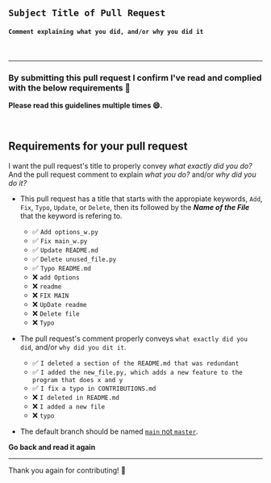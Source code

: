 ## `Subject Title of Pull Request`  

#### `Comment explaining what you did, and/or why you did it`

<br>

---

### By submitting this pull request I confirm I've read and complied with the below requirements 🖖

**Please read this guidelines multiple times 😄.**

<br>

## Requirements for your pull request

I want the pull request's title to properly convey _what exactly did you do?_ And the pull request comment to explain _what you do?_ and/or _why did you do it?_

- This pull request has a title that starts with the appropiate keywords, `Add`, `Fix`, `Typo`, `Update`, or `Delete`, then its followed by the **_Name of the File_** that the keyword is refering to.

  - ✅ `Add options_w.py`
  - ✅ `Fix main_w.py`
  - ✅ `Update README.md`
  - ✅ `Delete unused_file.py`
  - ✅ `Typo README.md`
  - ❌ `add Options`
  - ❌ `readme`
  - ❌ `FIX MAIN`
  - ❌ `UpDate readme`
  - ❌ `Delete file`
  - ❌ `Typo`

- The pull request's comment properly conveys `what exactly did you did`, and/or `why did you dit it`.
  - ✅ `I deleted a section of the README.md that was redundant`
  - ✅ `I added the new_file.py, which adds a new feature to the program that does x and y`
  - ✅ `I fix a typo in CONTRIBUTIONS.md`
  - ❌ `I deleted in README.md`
  - ❌ `I added a new file`
  - ❌ `typo`

- The default branch should be named [`main` not `master`](https://www.zdnet.com/article/github-to-replace-master-with-alternative-term-to-avoid-slavery-references/).


**Go back and read it again**

---

Thank you again for contributing! 🎉